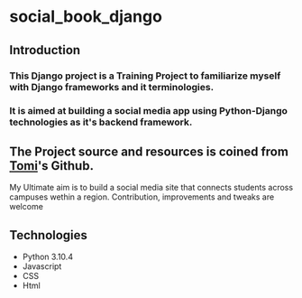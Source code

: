 # social_book_django
## Introduction

### This Django project is a Training Project to familiarize myself with Django frameworks and it terminologies. 
### It is aimed at building a social media app using Python-Django technologies as it's backend framework. 
The Project source and resources is coined from [Tomi](https://github.com/tomitokko/django-social-media-website)'s Github.
---
My Ultimate aim is to build a social media site that connects students across campuses wethin a region. Contribution, improvements and tweaks are welcome 

## Technologies
- Python 3.10.4
- Javascript
- CSS
- Html

